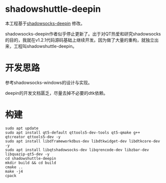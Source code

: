 # shadowshuttle-deepin
本工程基于[shadowsocks-deepin](https://github.com/lolimay/shadowsocks-deepin) 修改。

shadowsocks-deepin作者似乎停止更新了。出于对QT热爱和研究shadowsocks的目的，我就在v1.2.1代码源码基础上继续开发。因为做了大量的重构，就独立出来，工程叫shadowshuttle-deepin。



# 开发思路

参考shadowsocks-windows的设计与实现。

deepin的开发文档匮乏，尽量去掉不必要的dtk依赖。



# 构建

````
sudo apt update
sudo apt install qt5-default qttools5-dev-tools qt5-qmake g++ qtcreator qttools5-dev -y
sudo apt install libdframeworkdbus-dev libdtkwidget-dev libdtkcore-dev -y
sudo apt install libqtshadowsocks-dev libqrencode-dev libzbar-dev libquazip-qt5-dev -y
cd shadowshuttle-deepin
mkdir build && cd build
cmake ..
make -j4
cpack
````
